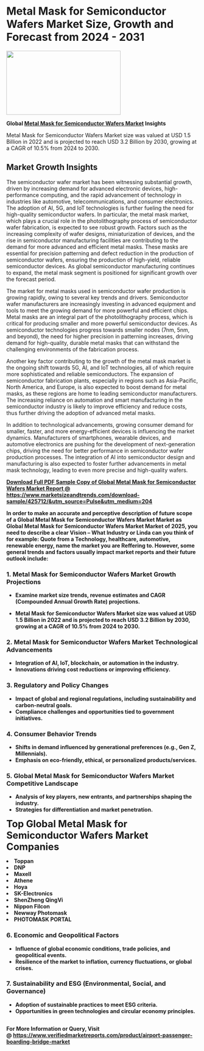 <H1>Metal Mask for Semiconductor Wafers Market Size, Growth and Forecast from 2024 - 2031</H1><img class="aligncenter size-medium wp-image-584254" src="https://thirdeyenews.in/wp-content/uploads/2024/09/Global-Market-Research-300x168.jpeg" alt="" width="300" height="168" /><p><strong>Global&nbsp;<a href="https://www.marketsizeandtrends.com/download-sample/425712/&amp;utm_source=Pulse&amp;utm_medium=204">Metal Mask for Semiconductor Wafers Market</a> Insights</strong></p><p>Metal Mask for Semiconductor Wafers Market size was valued at USD 1.5 Billion in 2022 and is projected to reach USD 3.2 Billion by 2030, growing at a CAGR of 10.5% from 2024 to 2030.</p><p><h2>Market Growth Insights</h2> <p>The semiconductor wafer market has been witnessing substantial growth, driven by increasing demand for advanced electronic devices, high-performance computing, and the rapid advancement of technology in industries like automotive, telecommunications, and consumer electronics. The adoption of AI, 5G, and IoT technologies is further fueling the need for high-quality semiconductor wafers. In particular, the metal mask market, which plays a crucial role in the photolithography process of semiconductor wafer fabrication, is expected to see robust growth. Factors such as the increasing complexity of wafer designs, miniaturization of devices, and the rise in semiconductor manufacturing facilities are contributing to the demand for more advanced and efficient metal masks. These masks are essential for precision patterning and defect reduction in the production of semiconductor wafers, ensuring the production of high-yield, reliable semiconductor devices. As global semiconductor manufacturing continues to expand, the metal mask segment is positioned for significant growth over the forecast period.</p> <p><strong><a href="#"></a></strong></p> <p>The market for metal masks used in semiconductor wafer production is growing rapidly, owing to several key trends and drivers. Semiconductor wafer manufacturers are increasingly investing in advanced equipment and tools to meet the growing demand for more powerful and efficient chips. Metal masks are an integral part of the photolithography process, which is critical for producing smaller and more powerful semiconductor devices. As semiconductor technologies progress towards smaller nodes (7nm, 5nm, and beyond), the need for higher precision in patterning increases, driving demand for high-quality, durable metal masks that can withstand the challenging environments of the fabrication process.</p> <p>Another key factor contributing to the growth of the metal mask market is the ongoing shift towards 5G, AI, and IoT technologies, all of which require more sophisticated and reliable semiconductors. The expansion of semiconductor fabrication plants, especially in regions such as Asia-Pacific, North America, and Europe, is also expected to boost demand for metal masks, as these regions are home to leading semiconductor manufacturers. The increasing reliance on automation and smart manufacturing in the semiconductor industry is likely to improve efficiency and reduce costs, thus further driving the adoption of advanced metal masks.</p> <p>In addition to technological advancements, growing consumer demand for smaller, faster, and more energy-efficient devices is influencing the market dynamics. Manufacturers of smartphones, wearable devices, and automotive electronics are pushing for the development of next-generation chips, driving the need for better performance in semiconductor wafer production processes. The integration of AI into semiconductor design and manufacturing is also expected to foster further advancements in metal mask technology, leading to even more precise and high-quality wafers.</p> <p><strong><a href="#"></p><p><span class=""><strong>Download Full PDF Sample Copy of Global Metal Mask for Semiconductor Wafers Market Report</strong> @ <a href="https://www.marketsizeandtrends.com/download-sample/425712/&amp;utm_source=Pulse&amp;utm_medium=204" target="_blank">https://www.marketsizeandtrends.com/download-sample/425712/&amp;utm_source=Pulse&amp;utm_medium=204</a></span></p><p>In order to make an accurate and perceptive description of future scope of a Global&nbsp;Metal Mask for Semiconductor Wafers Market Market as Global&nbsp;Metal Mask for Semiconductor Wafers Market Market of 2025, you need to describe a clear Vision &ndash; What Industry or Linda can you think of for example: Quote from a Technology, healthcare, automotive, renewable energy, name the market you are Reffering to. However, some general trends and factors usually impact market reports and their future outlook include:</p><h3>1.&nbsp;<strong>Metal Mask for Semiconductor Wafers Market Growth Projections</strong></h3><ul><li>Examine market size trends, revenue estimates and CAGR (Compounded Annual Growth Rate) projections.</li><li><p>Metal Mask for Semiconductor Wafers Market size was valued at USD 1.5 Billion in 2022 and is projected to reach USD 3.2 Billion by 2030, growing at a CAGR of 10.5% from 2024 to 2030.</p></li></ul><h3>2.&nbsp;<strong>Metal Mask for Semiconductor Wafers Market Technological Advancements</strong></h3><ul><li>Integration of AI, IoT, blockchain, or automation in the industry.</li><li>Innovations driving cost reductions or improving efficiency.</li></ul><h3>3.&nbsp;<strong>Regulatory and Policy Changes</strong></h3><ul><li>Impact of global and regional regulations, including sustainability and carbon-neutral goals.</li><li>Compliance challenges and opportunities tied to government initiatives.</li></ul><h3>4.&nbsp;<strong>Consumer Behavior Trends</strong></h3><ul><li>Shifts in demand influenced by generational preferences (e.g., Gen Z, Millennials).</li><li>Emphasis on eco-friendly, ethical, or personalized products/services.</li></ul><h3>5.&nbsp;<strong>Global Metal Mask for Semiconductor Wafers Market Competitive Landscape</strong></h3><ul><li>Analysis of key players, new entrants, and partnerships shaping the industry.</li><li>Strategies for differentiation and market penetration.</li></ul><p data-pm-slice="1 1 []"><span style="color: inherit; font-family: inherit; font-size: 25px;">Top Global Metal Mask for Semiconductor Wafers Market Companies</span></p><div class="" data-test-id=""><p><li>Toppan</li><li> DNP</li><li> Maxell</li><li> Athene</li><li> Hoya</li><li> SK-Electronics</li><li> ShenZheng QingVi</li><li> Nippon Filcon</li><li> Newway Photomask</li><li> PHOTOMASK PORTAL</li></p></div><h3>6.&nbsp;<strong>Economic and Geopolitical Factors</strong></h3><ul><li>Influence of global economic conditions, trade policies, and geopolitical events.</li><li>Resilience of the market to inflation, currency fluctuations, or global crises.</li></ul><h3>7.&nbsp;<strong>Sustainability and ESG (Environmental, Social, and Governance)</strong></h3><ul><li>Adoption of sustainable practices to meet ESG criteria.</li><li>Opportunities in green technologies and circular economy principles.</li></ul><h2><strong style="font-size: 14px;">For More Information or Query, Visit @&nbsp;</strong><a style="background-color: #ffffff; font-size: 14px;" href="https://www.marketsizeandtrends.com/report/metal-mask-for-semiconductor-wafers-market/" target="_blank">https://www.verifiedmarketreports.com/product/airport-passenger-boarding-bridge-market</a></h2>
